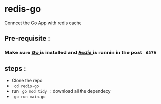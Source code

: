 # redis-go

Conncet the Go App with redis cache 

## Pre-requisite : 
  <h3> Make sure <b><i><a href="https://golang.org/doc/"> Go </a></i></b> is installed and <b><i><a href="https://redis.io/clients#go"> Redis </a></i></b> is runnin in the post <code> 6379 </code> </h3>

## steps : 
  <ul>
    <li> Clone the repo </li> 
    <li> <code> cd redis-go </code> </li>
    <li> run <code> go mod tidy </code> : download all the dependecy </li>
    <li> <code> go run main.go </code> </li>
  </ul>
